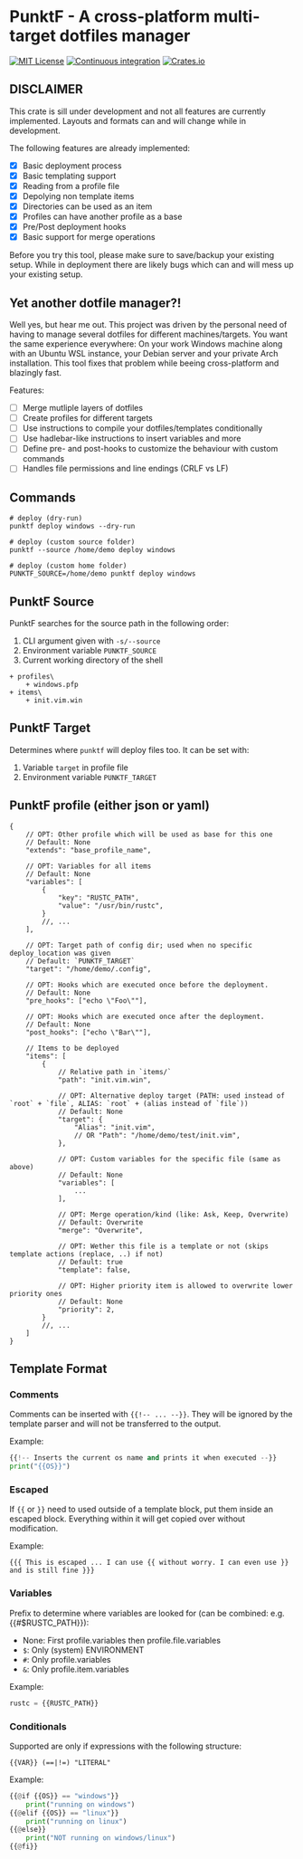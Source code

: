 # PunktF - A cross-platform multi-target dotfiles manager

[![MIT License](https://img.shields.io/crates/l/punktf)](https://choosealicense.com/licenses/mit/) [![Continuous integration](https://github.com/Shemnei/punktf/workflows/Continuous%20Integration/badge.svg)](https://github.com/Shemnei/punktf/actions) [![Crates.io](https://img.shields.io/crates/v/punktf)](https://crates.io/crates/punktf)

## DISCLAIMER

This crate is sill under development and not all features are currently implemented.
Layouts and formats can and will change while in development.

The following features are already implemented:

- [x] Basic deployment process
- [x] Basic templating support
- [x] Reading from a profile file
- [x] Depolying non template items
- [x] Directories can be used as an item
- [x] Profiles can have another profile as a base
- [x] Pre/Post deployment hooks
- [x] Basic support for merge operations

Before you try this tool, please make sure to save/backup your existing setup.
While in deployment there are likely bugs which can and will mess up your
existing setup.

## Yet another dotfile manager?!

Well yes, but hear me out. This project was driven by the personal need of having to manage several dotfiles for different machines/targets. You want the same experience everywhere: On your work Windows machine along with an Ubuntu WSL instance, your Debian server and your private Arch installation. This tool fixes that problem while beeing cross-platform and blazingly fast.

Features:
- [ ] Merge mutliple layers of dotfiles
- [ ] Create profiles for different targets
- [ ] Use instructions to compile your dotfiles/templates conditionally
- [ ] Use hadlebar-like instructions to insert variables and more
- [ ] Define pre- and post-hooks to customize the behaviour with custom commands
- [ ] Handles file permissions and line endings (CRLF vs LF)

## Commands

```shell
# deploy (dry-run)
punktf deploy windows --dry-run

# deploy (custom source folder)
punktf --source /home/demo deploy windows

# deploy (custom home folder)
PUNKTF_SOURCE=/home/demo punktf deploy windows
```

## PunktF Source

PunktF searches for the source path in the following order:

1) CLI argument given with `-s/--source`
2) Environment variable `PUNKTF_SOURCE`
3) Current working directory of the shell

```
+ profiles\
	+ windows.pfp
+ items\
	+ init.vim.win
```

## PunktF Target

Determines where `punktf` will deploy files too.
It can be set with:

1) Variable `target` in profile file
2) Environment variable `PUNKTF_TARGET`

## PunktF profile (either json or yaml)

```json5
{
	// OPT: Other profile which will be used as base for this one
	// Default: None
	"extends": "base_profile_name",

	// OPT: Variables for all items
	// Default: None
	"variables": [
		{
			"key": "RUSTC_PATH",
			"value": "/usr/bin/rustc",
		}
		//, ...
	],

	// OPT: Target path of config dir; used when no specific deploy_location was given
	// Default: `PUNKTF_TARGET`
	"target": "/home/demo/.config",

	// OPT: Hooks which are executed once before the deployment.
	// Default: None
	"pre_hooks": ["echo \"Foo\""],

	// OPT: Hooks which are executed once after the deployment.
	// Default: None
	"post_hooks": ["echo \"Bar\""],

	// Items to be deployed
	"items": [
		{
			// Relative path in `items/`
			"path": "init.vim.win",

			// OPT: Alternative deploy target (PATH: used instead of `root` + `file`, ALIAS: `root` + (alias instead of `file`))
			// Default: None
			"target": {
				"Alias": "init.vim",
				// OR "Path": "/home/demo/test/init.vim",
			},

			// OPT: Custom variables for the specific file (same as above)
			// Default: None
			"variables": [
				...
			],

			// OPT: Merge operation/kind (like: Ask, Keep, Overwrite)
			// Default: Overwrite
			"merge": "Overwrite",

			// OPT: Wether this file is a template or not (skips template actions (replace, ..) if not)
			// Default: true
			"template": false,

			// OPT: Higher priority item is allowed to overwrite lower priority ones
			// Default: None
			"priority": 2,
		}
		//, ...
	]
}
```

## Template Format

### Comments

Comments can be inserted with `{{!-- ... --}}`. They will be ignored by the template
parser and will not be transferred to the output.

Example:

```python
{{!-- Inserts the current os name and prints it when executed --}}
print("{{OS}}")
```

### Escaped

If `{{` or `}}` need to used outside of a template block, put them inside an
escaped block. Everything within it will get copied over without modification.

Example:

```text
{{{ This is escaped ... I can use {{ without worry. I can even use }} and is still fine }}}
```

### Variables

Prefix to determine where variables are looked for (can be combined: e.g. {{#$RUSTC_PATH}}):

- None: First profile.variables then profile.file.variables
- `$`: Only (system) ENVIRONMENT
- `#`: Only profile.variables
- `&`: Only profile.item.variables


Example:

```python
rustc = {{RUSTC_PATH}}
```

### Conditionals

Supported are only if expressions with the following structure:

`{{VAR}} (==|!=) "LITERAL"`


Example:

```python
{{@if {{OS}} == "windows"}}
	print("running on windows")
{{@elif {{OS}} == "linux"}}
	print("running on linux")
{{@else}}
	print("NOT running on windows/linux")
{{@fi}}
```
